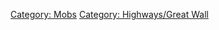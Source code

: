 [Category: Mobs](Category:_Mobs "wikilink") [Category: Highways/Great
Wall](Category:_Highways/Great_Wall "wikilink")

